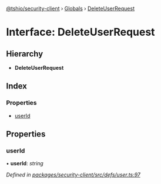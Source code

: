[@tshio/security-client](../README.md) › [Globals](../globals.md) › [DeleteUserRequest](deleteuserrequest.md)

# Interface: DeleteUserRequest

## Hierarchy

* **DeleteUserRequest**

## Index

### Properties

* [userId](deleteuserrequest.md#markdown-header-userid)

## Properties

###  userId

• **userId**: *string*

*Defined in [packages/security-client/src/defs/user.ts:97](https://github.com/TheSoftwareHouse/rad-modules-tools/blob/afe5496/packages/security-client/src/defs/user.ts#L97)*
